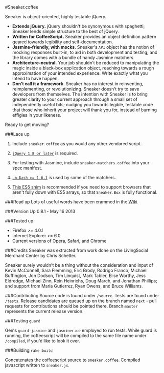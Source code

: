 #Sneaker.coffee

Sneaker is object-oriented, highly testable jQuery.

+ **Extends jQuery.** jQuery shouldn't be synonymous with spaghetti; Sneaker lends simple structure to the best of jQuery.
+ **Written for CoffeeScript.** Sneaker provides an object definition pattern geared towards legibility and self-documentation.
+ **Jasmine-friendly, with mocks.** Sneaker's `API` object has the notion of mocking responses built-in, to aid in both development and testing; and the library comes with a bundle of handy Jasmine matchers.  
+ **Architecture-neutral.** Your job shouldn't be reduced to manipulating the magic inside a black-box application object, reaching towards a rough approximation of your intended experience.  Write exactly what you intend to have happen.
+ **Don't call it a framework.** Sneaker has no interest in reinventing, reimplementing, or revolutionizing.  Sneaker doesn't try to save developers from themselves.  The intention with Sneaker is to bring greater clarity to your current approach through a small set of independently useful bits; nudging you towards legible, testable code that those who inherit your project will thank you for, instead of burning effigies in your likeness.

Ready to get moving?

###Lace up
1. Include `sneaker.coffee` as you would any other vendored script.

2. [`jQuery 1.8 or later`](http://jquery.com/download/) is required.

3. For testing with Jasmine, include `sneaker-matchers.coffee` into your spec manifest.

4. [`Lo-Dash >= 1.0.1`](https://github.com/bestiejs/lodash/blob/master/lodash.js) is used by some of the matchers.

5. [This ES5 shim](https://github.com/kriskowal/es5-shim/blob/master/es5-shim.js) is recommended if you need to support browsers that aren't fully down with ES5 arrays, so that `Sneaker.Box` is fully functional.

###Read up
Lots of useful words have been crammed in the [Wiki](https://github.com/livingsocial/sneaker/wiki).

###Version Up
0.8.1 - May 16 2013

###Tested up
+ Firefox >= 4.0.1
+ Internet Explorer >= 6.0
+ Current versions of Opera, Safari, and Chrome

###Credits
Sneaker was extracted from work done on the LivingSocial Merchant Center by Chris Schetter.

Sneaker surely wouldn't be a thing without the consideration and input of Kevin McConnell, Sara Flemming, Eric Brody, Rodrigo Franco, Michael Buffington, Jon Dodson, Tim Linquist, Mark Tabler, Elise Worthy, Jess Eldredge, Michael Zinn, Rein Heinrichs, Doug March, and Jonathan Phillips; and support from Maria Gutierrez, Ryan Owens, and Bruce Williams.

###Contributing
Source code is found under `/source`.  Tests are found under `/tests`.
Release candidates are queued up on the branch named `next` - pull requests for contributions should be pointed there.  Branch `master` represents the current release version.

###Testing
`guard`

Gems `guard-jasmine` and `jasminerice` employed to run tests.
While guard is running, the coffeescript will be compiled to the same file name under `/compiled`, if you'd like to look it over.

###Building
`rake build`

Concatenates the coffeescript source to `sneaker.coffee`.
Compiled javascript written to `sneaker.js`.
